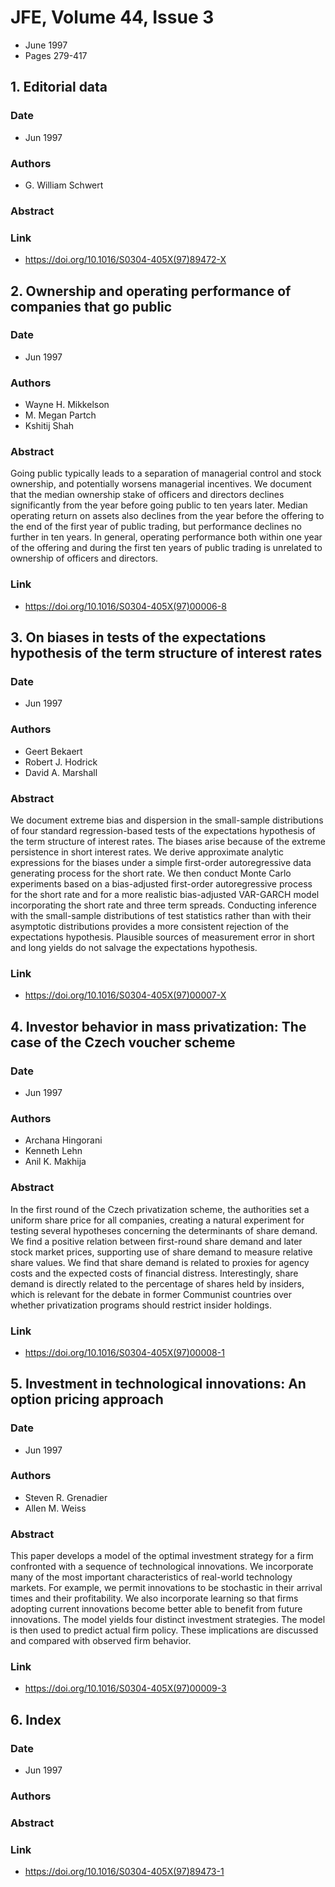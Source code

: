 # JFE, Volume 44, Issue 3
- June 1997
- Pages 279-417

## 1. Editorial data
### Date
- Jun 1997
### Authors
- G. William Schwert
### Abstract

### Link
- https://doi.org/10.1016/S0304-405X(97)89472-X

## 2. Ownership and operating performance of companies that go public
### Date
- Jun 1997
### Authors
- Wayne H. Mikkelson
- M. Megan Partch
- Kshitij Shah
### Abstract
Going public typically leads to a separation of managerial control and stock ownership, and potentially worsens managerial incentives. We document that the median ownership stake of officers and directors declines significantly from the year before going public to ten years later. Median operating return on assets also declines from the year before the offering to the end of the first year of public trading, but performance declines no further in ten years. In general, operating performance both within one year of the offering and during the first ten years of public trading is unrelated to ownership of officers and directors.
### Link
- https://doi.org/10.1016/S0304-405X(97)00006-8

## 3. On biases in tests of the expectations hypothesis of the term structure of interest rates
### Date
- Jun 1997
### Authors
- Geert Bekaert
- Robert J. Hodrick
- David A. Marshall
### Abstract
We document extreme bias and dispersion in the small-sample distributions of four standard regression-based tests of the expectations hypothesis of the term structure of interest rates. The biases arise because of the extreme persistence in short interest rates. We derive approximate analytic expressions for the biases under a simple first-order autoregressive data generating process for the short rate. We then conduct Monte Carlo experiments based on a bias-adjusted first-order autoregressive process for the short rate and for a more realistic bias-adjusted VAR-GARCH model incorporating the short rate and three term spreads. Conducting inference with the small-sample distributions of test statistics rather than with their asymptotic distributions provides a more consistent rejection of the expectations hypothesis. Plausible sources of measurement error in short and long yields do not salvage the expectations hypothesis.
### Link
- https://doi.org/10.1016/S0304-405X(97)00007-X

## 4. Investor behavior in mass privatization: The case of the Czech voucher scheme
### Date
- Jun 1997
### Authors
- Archana Hingorani
- Kenneth Lehn
- Anil K. Makhija
### Abstract
In the first round of the Czech privatization scheme, the authorities set a uniform share price for all companies, creating a natural experiment for testing several hypotheses concerning the determinants of share demand. We find a positive relation between first-round share demand and later stock market prices, supporting use of share demand to measure relative share values. We find that share demand is related to proxies for agency costs and the expected costs of financial distress. Interestingly, share demand is directly related to the percentage of shares held by insiders, which is relevant for the debate in former Communist countries over whether privatization programs should restrict insider holdings.
### Link
- https://doi.org/10.1016/S0304-405X(97)00008-1

## 5. Investment in technological innovations: An option pricing approach
### Date
- Jun 1997
### Authors
- Steven R. Grenadier
- Allen M. Weiss
### Abstract
This paper develops a model of the optimal investment strategy for a firm confronted with a sequence of technological innovations. We incorporate many of the most important characteristics of real-world technology markets. For example, we permit innovations to be stochastic in their arrival times and their profitability. We also incorporate learning so that firms adopting current innovations become better able to benefit from future innovations. The model yields four distinct investment strategies. The model is then used to predict actual firm policy. These implications are discussed and compared with observed firm behavior.
### Link
- https://doi.org/10.1016/S0304-405X(97)00009-3

## 6. Index
### Date
- Jun 1997
### Authors
### Abstract

### Link
- https://doi.org/10.1016/S0304-405X(97)89473-1

